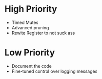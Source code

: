 # High Priority
* Timed Mutes
* Advanced pruning
* Rewite Register to not suck ass
# Low Priority
* Document the code
* Fine-tuned control over logging messages
